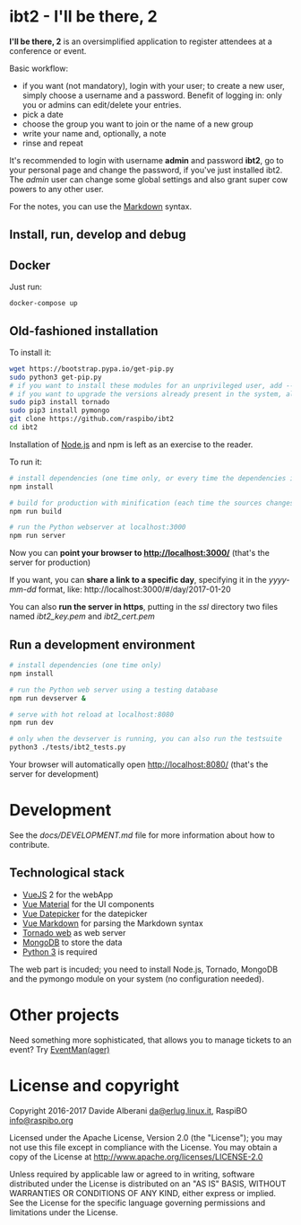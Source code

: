 # ibt2 - I'll be there, 2

**I'll be there, 2** is an oversimplified application to register attendees at a conference or event.

Basic workflow:
- if you want (not mandatory), login with your user; to create a new user, simply choose a username and a password. Benefit of logging in: only you or admins can edit/delete your entries.
- pick a date
- choose the group you want to join or the name of a new group
- write your name and, optionally, a note
- rinse and repeat

It's recommended to login with username **admin** and password **ibt2**, go to your personal page and change the password, if you've just installed ibt2.
The *admin* user can change some global settings and also grant super cow powers to any other user.

For the notes, you can use the [Markdown](https://daringfireball.net/projects/markdown/) syntax.


## Install, run, develop and debug

## Docker

Just run:

    docker-compose up


## Old-fashioned installation

To install it:
``` bash
wget https://bootstrap.pypa.io/get-pip.py
sudo python3 get-pip.py
# if you want to install these modules for an unprivileged user, add --user and remove "sudo";
# if you want to upgrade the versions already present in the system, also add --upgrade
sudo pip3 install tornado
sudo pip3 install pymongo
git clone https://github.com/raspibo/ibt2
cd ibt2
```

Installation of [Node.js](https://nodejs.org/en/download/) and npm is left as an exercise to the reader.

To run it:
``` bash
# install dependencies (one time only, or every time the dependencies in package.json change)
npm install

# build for production with minification (each time the sources changes)
npm run build

# run the Python webserver at localhost:3000
npm run server
```

Now you can **point your browser to [http://localhost:3000/](http://localhost:3000/)** (that's the server for production)

If you want, you can **share a link to a specific day**, specifying it in the *yyyy-mm-dd* format, like: http://localhost:3000/#/day/2017-01-20

You can also **run the server in https**, putting in the *ssl* directory two files named *ibt2_key.pem* and *ibt2_cert.pem*


## Run a development environment

``` bash
# install dependencies (one time only)
npm install

# run the Python web server using a testing database
npm run devserver &

# serve with hot reload at localhost:8080
npm run dev

# only when the devserver is running, you can also run the testsuite
python3 ./tests/ibt2_tests.py
```

Your browser will automatically open [http://localhost:8080/](http://localhost:8080/) (that's the server for development)


# Development

See the *docs/DEVELOPMENT.md* file for more information about how to contribute.


## Technological stack

- [VueJS](https://vuejs.org/) 2 for the webApp
- [Vue Material](https://vuematerial.github.io/) for the UI components
- [Vue Datepicker](https://github.com/charliekassel/vuejs-datepicker) for the datepicker
- [Vue Markdown](https://www.npmjs.com/package/vue-markdown) for parsing the Markdown syntax
- [Tornado web](http://www.tornadoweb.org/) as web server
- [MongoDB](https://www.mongodb.org/) to store the data
- [Python 3](https://www.python.org/) is required

The web part is incuded; you need to install Node.js, Tornado, MongoDB and the pymongo module on your system (no configuration needed).


# Other projects

Need something more sophisticated, that allows you to manage tickets to an event?  Try [EventMan(ager)](https://github.com/raspibo/eventman)


# License and copyright

Copyright 2016-2017 Davide Alberani <da@erlug.linux.it>, RaspiBO <info@raspibo.org>

Licensed under the Apache License, Version 2.0 (the "License");
you may not use this file except in compliance with the License.
You may obtain a copy of the License at http://www.apache.org/licenses/LICENSE-2.0

Unless required by applicable law or agreed to in writing, software
distributed under the License is distributed on an "AS IS" BASIS,
WITHOUT WARRANTIES OR CONDITIONS OF ANY KIND, either express or implied.
See the License for the specific language governing permissions and
limitations under the License.


